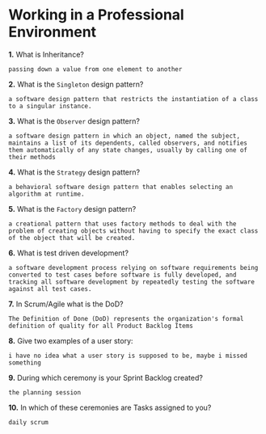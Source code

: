# Working in a Professional Environment

**1.** What is Inheritance?
<!-- enter you answer in the space below -->
```
passing down a value from one element to another
```
**2.** What is the `Singleton` design pattern?
<!-- enter you answer in the space below -->
```
a software design pattern that restricts the instantiation of a class to a singular instance.
```
**3.** What is the `Observer` design pattern?
<!-- enter you answer in the space below -->
```
a software design pattern in which an object, named the subject, maintains a list of its dependents, called observers, and notifies them automatically of any state changes, usually by calling one of their methods
```
**4.** What is the `Strategy` design pattern?
<!-- enter you answer in the space below -->
```
a behavioral software design pattern that enables selecting an algorithm at runtime. 
```
**5.** What is the `Factory` design pattern?
<!-- enter you answer in the space below -->
```
a creational pattern that uses factory methods to deal with the problem of creating objects without having to specify the exact class of the object that will be created.
```
**6.** What is test driven development?
<!-- enter you answer in the space below -->
```
a software development process relying on software requirements being converted to test cases before software is fully developed, and tracking all software development by repeatedly testing the software against all test cases.
```
**7.** In Scrum/Agile what is the DoD?
<!-- enter you answer in the space below -->
```
The Definition of Done (DoD) represents the organization's formal definition of quality for all Product Backlog Items
```
**8.** Give two examples of a user story:
<!-- enter you answer in the space below -->
```
i have no idea what a user story is supposed to be, maybe i missed something
```
**9.** During which ceremony is your Sprint Backlog created?
<!-- enter you answer in the space below -->
```
the planning session
```
**10.** In which of these ceremonies are Tasks assigned to you?
<!-- enter you answer in the space below -->
```
daily scrum
```